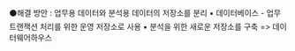 ⚫해결 방안 : 업무용 데이터와 분석용 데이터의 저장소를 분리
▪ 데이터베이스 - 업무 트랜잭션 처리를 위한 운영 저장소로 사용
▪ 분석을 위한 새로운 저장소를 구축 => 데이터웨어하우스
